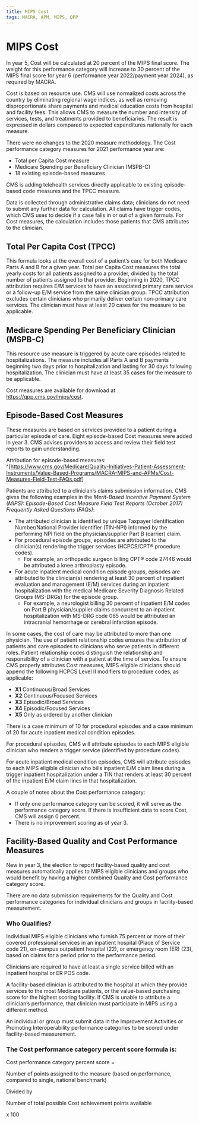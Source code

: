 ```yaml
---
title: MIPS Cost
tags: MACRA, APM, MIPS, QPP
---
```

# MIPS Cost
In year 5, Cost will be calculated at 20 percent of the MIPS final score. The weight for this performance category will increase to 30 percent of the MIPS final score for year 6 (performance year 2022/payment year 2024), as required by MACRA.

Cost is based on resource use. CMS will use normalized costs across the country by eliminating regional wage indices, as well as removing disproportionate share payments and medical education costs from hospital and facility fees. This allows CMS to measure the number and intensity of services, tests, and treatments provided to beneficiaries. The result is expressed in dollars compared to expected expenditures nationally for each measure.

There were no changes to the 2020 measure methodology. The Cost performance category measures for 2021 performance year are:

- Total per Capita Cost measure
- Medicare Spending per Beneficiary Clinician (MSPB-C)
- 18 existing episode-based measures

CMS is adding telehealth services directly applicable to existing episode-based code measures and the TPCC measure.

Data is collected through administrative claims data; clinicians do not need to submit any further data for calculation. All claims have trigger codes, which CMS uses to decide if a case falls in or out of a given formula. For Cost measures, the calculation includes those patients that CMS attributes to the clinician.

## Total Per Capita Cost (TPCC)
This formula looks at the overall cost of a patient’s care for both Medicare Parts A and B for a given year. Total per Capita Cost measures the total yearly costs for all patients assigned to a provider, divided by the total number of patients assigned to that provider. Beginning in 2020, TPCC attribution requires E/M services to have an associated primary care service or a follow-up E/M service from the same clinician group. TPCC attribution excludes certain clinicians who primarily deliver certain non-primary care services. The clinician must have at least 20 cases for the measure to be applicable.

## Medicare Spending Per Beneficiary Clinician (MSPB-C)
This resource use measure is triggered by acute care episodes related to hospitalizations. The measure includes all Parts A and B payments beginning two days prior to hospitalization and lasting for 30 days following hospitalization. The clinician must have at least 35 cases for the measure to be applicable.

Cost measures are available for download at https://qpp.cms.gov/mips/cost.

## Episode-Based Cost Measures
These measures are based on services provided to a patient
during a particular episode of care. Eight episode-based Cost measures were added in year 3. CMS advises providers to access and review their field test reports to gain understanding.

Attribution for episode-based measures: ^[https://www.cms.gov/Medicare/Quality-Initiatives-Patient-Assessment-Instruments/Value-Based-Programs/MACRA-MIPS-and-APMs/Cost-Measures-Field-Test-FAQs.pdf]

Patients are attributed to a clinician’s claims submission information. CMS gives the following examples in the *Merit-Based Incentive Payment System (MIPS): Episode-Based Cost Measure Field Test Reports (October 2017) Frequently Asked Questions (FAQs)*:

- The attributed clinician is identified by unique Taxpayer Identification Number/National Provider Identifier (TIN-NPI) informed by the performing NPI field on the physician/supplier Part B (carrier) claim.
- For procedural episode groups, episodes are attributed to the clinician(s) rendering the trigger services (HCPCS/CPT® procedure codes).
	- For example, an orthopedic surgeon billing CPT® code 27446 would be attributed a knee arthroplasty episode.
- For acute inpatient medical condition episode groups, episodes are attributed to the clinician(s) rendering at least 30 percent of inpatient evaluation and management (E/M) services during an inpatient hospitalization with the medical Medicare Severity Diagnosis Related Groups (MS-DRGs) for the episode group.
	- For example, a neurologist billing 30 percent of inpatient E/M codes on Part B physician/supplier claims concurrent to an inpatient hospitalization with MS-DRG code 065 would be attributed an intracranial hemorrhage or cerebral infarction episode.

In some cases, the cost of care may be attributed to more than one physician. The use of patient relationship codes ensures the attribution of patients and care episodes to clinicians who serve patients in different roles. Patient relationship codes distinguish the relationship and responsibility of a clinician with a patient at the time of service. To ensure CMS properly attributes Cost measures, MIPS eligible clinicians should append the following HCPCS Level II modifiers to procedure codes, as applicable:

- **X1** Continuous/Broad Services
- **X2** Continuous/Focused Services
- **X3** Episodic/Broad Services
- **X4** Episodic/Focused Services
- **X5** Only as ordered by another clinician

There is a case minimum of 10 for procedural episodes and a case minimum of 20 for acute inpatient medical condition episodes.

For procedural episodes, CMS will attribute episodes to each MIPS eligible clinician who renders a trigger service (identified by procedure codes).

For acute inpatient medical condition episodes, CMS will attribute episodes to each MIPS eligible clinician who bills inpatient E/M claim lines during a trigger inpatient hospitalization under a TIN that renders at least 30 percent of the inpatient E/M claim lines in that hospitalization.

A couple of notes about the Cost performance category:
- If only one performance category can be scored, it will serve as the performance category score. If there is insufficient data to score Cost, CMS will assign 0 percent.
- There is no improvement scoring as of year 3.

## Facility-Based Quality and Cost Performance Measures
New in year 3, the election to report facility-based quality and cost measures automatically applies to MIPS eligible clinicians and groups who would benefit by having a higher combined Quality and Cost performance category score.

There are no data submission requirements for the Quality and Cost performance categories for individual clinicians and groups in facility-based measurement.

### Who Qualifies?
Individual MIPS eligible clinicians who furnish 75 percent or more of their covered professional services in an inpatient hospital (Place of Service code 21), on-campus outpatient hospital (22), or emergency room (ER) (23), based on claims for a period prior to the performance period.

Clinicians are required to have at least a single service billed with an inpatient hospital or ER POS code.

A facility-based clinician is attributed to the hospital at which they provide services to the most Medicare patients, or the value-based purchasing score for the highest scoring facility. If CMS is unable to attribute a clinician’s performance, that clinician must participate in MIPS using a different method.

An individual or group must submit data in the Improvement
Activities or Promoting Interoperability performance categories to be scored under facility-based measurement.

### The Cost performance category percent score formula is:

Cost performance category percent score = 

Number of points assigned to the measure (based on performance, compared to single, national benchmark)

Divided by

Number of total possible Cost achievement points available 

x 100